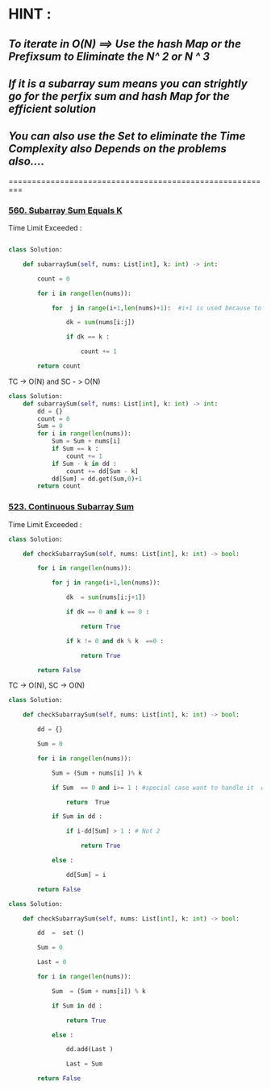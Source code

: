 # HINT : 

## *To iterate in O(N) ==> Use the hash Map or the Prefixsum to Eliminate the N^ 2 or N ^ 3*

## *If it is a subarray sum means you can strightly go for the perfix sum and hash Map for the efficient solution*

## *You can  also use the Set to eliminate the Time Complexity also Depends on the problems also....*

=========================================================

### [560. Subarray Sum Equals K](https://leetcode.com/problems/subarray-sum-equals-k/)


Time Limit Exceeded  : 


```python 

class Solution:

    def subarraySum(self, nums: List[int], k: int) -> int:

        count = 0

        for i in range(len(nums)):

            for  j in range(i+1,len(nums)+1):  #i+1 is used because to eliminate the empty subarray

                dk = sum(nums[i:j])

                if dk == k :

                    count += 1

        return count
```




TC -> O(N) and SC - > O(N)

```python 
class Solution:
    def subarraySum(self, nums: List[int], k: int) -> int:
        dd = {}
        count = 0 
        Sum = 0 
        for i in range(len(nums)):
            Sum = Sum + nums[i]
            if Sum == k :
                count += 1
            if Sum - k in dd :
                count += dd[Sum - k]
            dd[Sum] = dd.get(Sum,0)+1 
        return count    
```


### [523. Continuous Subarray Sum](https://leetcode.com/problems/continuous-subarray-sum/)

Time Limit Exceeded  : 

```python 
class Solution:

    def checkSubarraySum(self, nums: List[int], k: int) -> bool:

        for i in range(len(nums)):

            for j in range(i+1,len(nums)):

                dk  = sum(nums[i:j+1])

                if dk == 0 and k == 0 :

                    return True

                if k != 0 and dk % k  ==0 :

                    return True

        return False
```


TC -> O(N), SC -> O(N)

```python 
class Solution:

    def checkSubarraySum(self, nums: List[int], k: int) -> bool:

        dd = {}

        Sum = 0

        for i in range(len(nums)):

            Sum = (Sum + nums[i] )% k

            if Sum  == 0 and i>= 1 : #special case want to handle it  or otherwise inizitalized it in the dict starting itself

                return  True

            if Sum in dd :

                if i-dd[Sum] > 1 : # Not 2

                    return True

            else :

                dd[Sum] = i

        return False
```


```python 
class Solution:

    def checkSubarraySum(self, nums: List[int], k: int) -> bool:

        dd  =  set ()

        Sum = 0

        Last = 0

        for i in range(len(nums)):

            Sum  = (Sum + nums[i]) % k

            if Sum in dd :

                return True

            else :

                dd.add(Last )

                Last = Sum

        return False
```